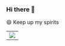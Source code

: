 ### Hi there 👋

😄 Keep up my spirits
<table>
    <tr>
        <td>
            <center>
            <img src="https://img-blog.csdnimg.cn/20200709235309817.jpg">
            </center>
        </td>
    </tr>
</table>



